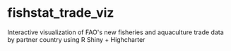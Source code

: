 # fishstat_trade_viz
Interactive visualization of FAO's new fisheries and aquaculture trade data by partner country using R Shiny + Highcharter 
